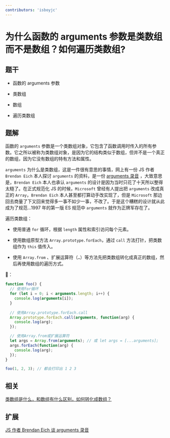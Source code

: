 ```yaml
---
contributors: 'isboyjc'
---
```


# 为什么函数的 arguments 参数是类数组而不是数组？如何遍历类数组?

## 题干

- 函数的 arguments 参数

- 类数组

- 数组

- 遍历类数组

## 题解

<!-- ::: details 点我查看题解 -->

函数的 `arguments` 参数是一个类数组对象，它包含了函数调用时传入的所有参数。它之所以被称为类数组对象，是因为它的结构类似于数组，但并不是一个真正的数组，因为它没有数组的特有方法和属性。

`arguments` 为什么是类数组，这是一件很有意思的事情，网上有一份 JS 作者 `Brendan Eich` 本人探讨 `arguments` 的资料，是一份 [arguments 录音](https://web.archive.org/web/20110822021124/http://minutewith.s3.amazonaws.com/amwb-20101115.mp3) ，大致意思是，`Brendan Eich` 本人也承认 `arguments` 的设计是因为当时只花了十天所以整得太糙了。在正式规范化 JS 的时候，`Microsoft` 曾经有人提出把 `arguments` 改成真正的 `Array`，`Brendan Eich` 本人甚至都打算动手改实现了，但是 `Microsoft` 那边回去商量了下又回来觉得多一事不如少一事，不改了。于是这个糟糕的设计就从此成为了规范...1997 年的第一版 ES 规范中 `arguments` 就作为正牌军存在了。


遍历类数组：

- 使用普通 `for` 循环，根据 `length` 属性和索引访问每个元素。

- 使用数组原型方法 `Array.prototype.forEach`，通过 `call` 方法打针，把类数组作为 `this` 值传入。

- 使用 `Array.from` 、扩展运算符（`…`）等方法先把类数组转化成真正的数组，然后再使用数组的遍历方式。

🌰：

```js
function foo() {
  // 使用for循环
  for (let i = 0; i < arguments.length; i++) {
    console.log(arguments[i]);
  }
  
  // 使用Array.prototype.forEach.call
  Array.prototype.forEach.call(arguments, function(arg) {
    console.log(arg);
  });

  // 使用Array.from或扩展运算符
  let args = Array.from(arguments); // 或 let args = [...arguments];
  args.forEach(function(arg) {
    console.log(arg);
  });
}

foo(1, 2, 3); // 都会打印出 1 2 3
```

<!-- ::: -->

## 相关

[类数组是什么，和数组有什么区别，如何转化成数组？](./040040_classarray.md)


## 扩展

[JS 作者 Brendan Eich 谈 arguments 录音](https://web.archive.org/web/20110822021124/http://minutewith.s3.amazonaws.com/amwb-20101115.mp3)
